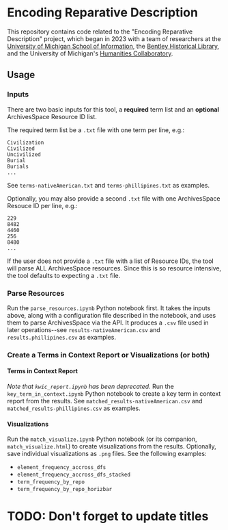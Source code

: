 # Encoding Reparative Description

This repository contains code related to the "Encoding Reparative Description"
project, which began in 2023 with a team of researchers at the
[University of Michigan School of Information](https://www.si.umich.edu/),
the [Bentley Historical Library](https://bentley.umich.edu/),
and the University of Michigan's [Humanities Collaboratory](https://sites.lsa.umich.edu/collaboratory/).

## Usage

### Inputs

There are two basic inputs for this tool, a **required** term list and an **optional** ArchivesSpace Resource ID list.

The required term list be a `.txt` file with one term per line, e.g.:

```
Civilization
Civilized
Uncivilized
Burial
Burials
...
```

See `terms-nativeAmerican.txt` and `terms-phillipines.txt` as examples.

Optionally, you may also provide a second `.txt` file with one ArchivesSpace Resouce ID per line, e.g.:

```
229
8482
4460
256
8480
...
```

If the user does not provide a `.txt` file with a list of Resource IDs, the tool will parse ALL ArchivesSpace resources. Since this is so resource intensive, the tool defaults to expecting a `.txt` file.

### Parse Resources

Run the `parse_resources.ipynb` Python notebook first. It takes the inputs above, along with a configuration file described in the notebook, and uses them to parse ArchivesSpace via the API. It produces a `.csv` file used in later operations--see `results-nativeAmerican.csv` and `results.phillipines.csv` as examples.

### Create a Terms in Context Report or Visualizations (or both)

#### Terms in Context Report

_Note that `kwic_report.ipynb` has been deprecated._ Run the `key_term_in_context.ipynb` Python notebook to create a key term in context report from the results. See `matched_results-nativeAmerican.csv` and `matched_results-phillipines.csv` as examples.

#### Visualizations

Run the `match_visualize.ipynb` Python notebook (or its companion, `match_visualize.html`) to create visualizations from the results. Optionally, save individual visualizations as `.png` files. See the following examples:

- `element_frequency_accross_dfs`
- `element_frequency_accross_dfs_stacked`
- `term_frequency_by_repo`
- `term_frequency_by_repo_horizbar`

# TODO: Don't forget to update titles

